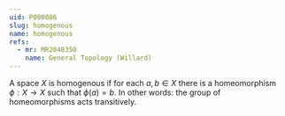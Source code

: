 ```yaml
---
uid: P000086
slug: homogenous
name: homogenous
refs:
  - mr: MR2048350
    name: General Topology (Willard)
---
```

A space $X$ is homogenous if for each $a,b\in X$ there is a homeomorphism $\phi : X \to X$ such that $\phi(a)=b$. In other words: the group of homeomorphisms acts transitively.

